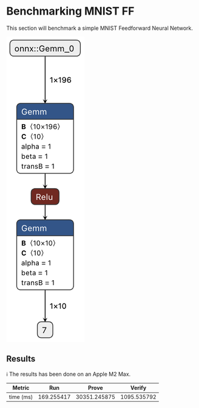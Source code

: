 # Benchmarking MNIST FF

This section will benchmark a simple MNIST Feedforward Neural Network. 

![mnist ff netron](mnist-ff.onnx.png)

## Results

ℹ️ The results has been done on an Apple M2 Max.

| Metric    | Run        | Prove        | Verify      |
| --------- | ---------- | ------------ | ----------- |
| time (ms) | 169.255417 | 30351.245875 | 1095.535792 |